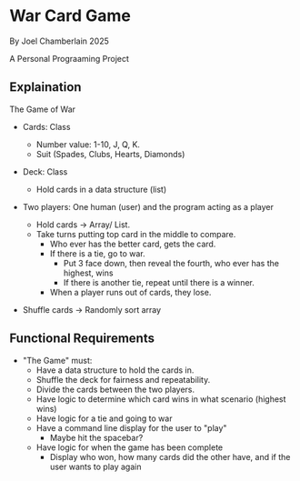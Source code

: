 # War Card Game 

By Joel Chamberlain 2025

A Personal Prograaming Project

## Explaination

The Game of War

- Cards: Class
  - Number value: 1-10, J, Q, K.
  - Suit (Spades, Clubs, Hearts, Diamonds)
- Deck: Class
  - Hold cards in a data structure (list)

- Two players: One human (user) and the program acting as a player
  - Hold cards -> Array/ List.
  - Take turns putting top card in the middle to compare.
    - Who ever has the better card, gets the card.
    - If there is a tie, go to war.
      - Put 3 face down, then reveal the fourth, who ever has the highest, wins
      - If there is another tie, repeat until there is a winner.
    - When a player runs out of cards, they lose.
- Shuffle cards -> Randomly sort array

## Functional Requirements

- "The Game" must:
  - Have a data structure to hold the cards in.
  - Shuffle the deck for fairness and repeatability.
  - Divide the cards between the two players.
  - Have logic to determine which card wins in what scenario (highest wins)
  - Have logic for a tie and going to war
  - Have a command line display for the user to "play"
    - Maybe hit the spacebar?
  - Have logic for when the game has been complete
    - Display who won, how many cards did the other have, and if the user wants to play again

